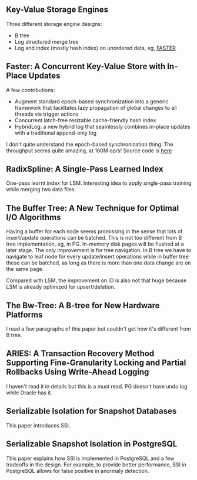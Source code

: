 ## Key-Value Storage Engines

Three different storage engine designs:
- B tree
- Log structured merge tree
- Log and index (mostly hash index) on unordered data, eg, [FASTER](https://www.microsoft.com/en-us/research/uploads/prod/2018/03/faster-sigmod18.pdf)


## Faster: A Concurrent Key-Value Store with In-Place Updates

A few contributions:
- Augment standard epoch-based synchronization into a generic framework that faciiltates lazy propagation of global changes to all threads via trigger actions
- Concurrent latch-free resizable cache-friendly hash index
- HybridLog: a new hybrid log that seamlessly combines in-place updates with a traditional append-only log

I don't quite understand the epoch-based synchronization thing. The throughput seems quite amazing, at 160M op/s! Source code is [here](https://github.com/microsoft/FASTER)


## RadixSpline: A Single-Pass Learned Index

One-pass learnt index for LSM. Interesting idea to apply single-pass training while merging two data files.

## The Buffer Tree: A New Technique for Optimal I/O Algorithms

Having a buffer for each node seems promissing in the sense that lots of insert/update operations can be batched. This is not too different from B tree implementation, eg, in PG. In-memory disk pages will be flushed at a later stage. The only improvement is for tree navigation. In B tree we have to navigate to leaf node for every update/insert operations while in buffer tree these can be batched, as long as there is more than one data change are on the same page.

Compared with LSM, the improvement on IO is also not that huge because LSM is already optimized for upsert/deletion.

## The Bw-Tree: A B-tree for New Hardware Platforms

I read a few paragraphs of this paper but couldn't get how it's different from B tree.

## ARIES: A Transaction Recovery Method Supporting Fine-Granularity Locking and Partial Rollbacks Using Write-Ahead Logging

I haven't read it in details but this is a must read. PG doesn't have undo log while Oracle has it.

## Serializable Isolation for Snapshot Databases

This paper introduces SSI.

## Serializable Snapshot Isolation in PostgreSQL

This paper explains how SSI is implemented in PostgreSQL and a few tradeoffs in the design. For example, to provide better performance, SSI in PostgreSQL allows for false positive in anormaly detection.
